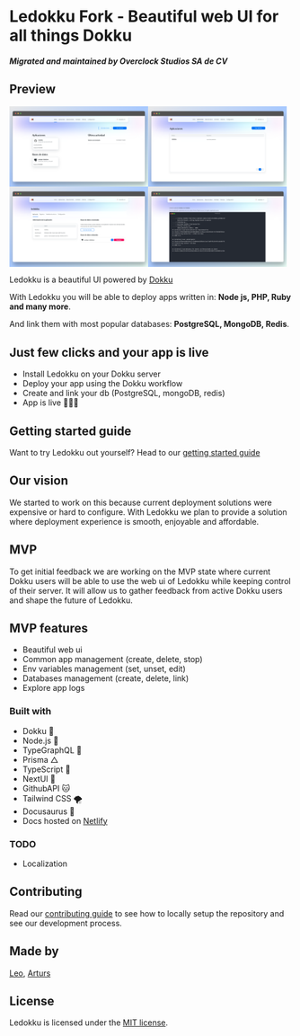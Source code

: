 # Ledokku Fork - Beautiful web UI for all things Dokku
##### Migrated and maintained by Overclock Studios SA de CV

## Preview

<div style="display: flex; flex-direction: row; flex-wrap: wrap; ">
    <img src="images/app1.png" alt="App" style="width: 49%"/>
    <img src="images/app2.png" alt="App" style="width: 49%"/>
    <img src="images/app3.png" alt="App" style="width: 49%"/>
    <img src="images/app.png" alt="App" style="width: 49%"/>
</div>

Ledokku is a beautiful UI powered by [Dokku](http://dokku.viewdocs.io/dokku/)

With Ledokku you will be able to deploy apps written in:
**Node js, PHP, Ruby and many more**.

And link them with most popular databases: **PostgreSQL, MongoDB, Redis**.

## Just few clicks and your app is live

- Install Ledokku on your Dokku server
- Deploy your app using the Dokku workflow
- Create and link your db (PostgreSQL, mongoDB, redis)
- App is live 🎉🎉🎉

## Getting started guide

Want to try Ledokku out yourself? Head to our [getting started guide](https://www.ledokku.com/docs/getting-started)

## Our vision

We started to work on this because current deployment solutions were expensive or hard to configure. With Ledokku we plan to provide a solution where deployment experience is smooth, enjoyable and affordable.

## MVP

To get initial feedback we are working on the MVP state where current Dokku users will be able to use the web ui of Ledokku while keeping control of their server. It will allow us to gather feedback from active Dokku users and shape the future of Ledokku.

## MVP features

- Beautiful web ui
- Common app management (create, delete, stop)
- Env variables management (set, unset, edit)
- Databases management (create, delete, link)
- Explore app logs

### Built with

- Dokku 🐳
- Node.js 💚
- TypeGraphQL 💓
- Prisma △
- TypeScript 💙
- NextUI 💄
- GithubAPI 🐱
- Tailwind CSS 🌪
- Docusaurus 🦖
- Docs hosted on [Netlify](https://www.netlify.com/)

### TODO
- Localization

## Contributing

Read our [contributing guide](CONTRIBUTING.md) to see how to locally setup the repository and see our development process.

## Made by

[Leo](https://github.com/pradel),
[Arturs](https://github.com/Akirtovskis)

## License

Ledokku is licensed under the [MIT license](https://github.com/ledokku/ledokku/blob/master/LICENSE).

